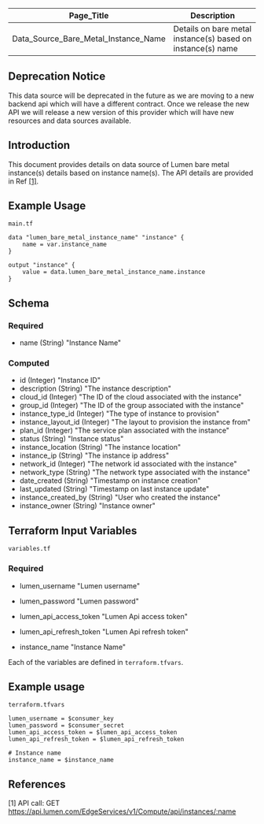 | Page_Title                           | Description                                                 |
|--------------------------------------|-------------------------------------------------------------|
| Data_Source_Bare_Metal_Instance_Name | Details on bare metal instance(s) based on instance(s) name |

## Deprecation Notice
This data source will be deprecated in the future as we are moving to a new backend api which will have a different contract.
Once we release the new API we will release a new version of this provider which will have new resources and data sources available.

## Introduction
This document provides details on data source of Lumen bare metal instance(s) details based on instance name(s). The API details are provided in Ref [[1]](#1).

## Example Usage
`main.tf`
```hcl
data "lumen_bare_metal_instance_name" "instance" {
    name = var.instance_name
}

output "instance" {
    value = data.lumen_bare_metal_instance_name.instance
}
```

## Schema

### Required
- name (String) "Instance Name"

### Computed
- id (Integer) "Instance ID"
- description (String) "The instance description"
- cloud_id (Integer) "The ID of the cloud associated with the instance"
- group_id (Integer) "The ID of the group associated with the instance"
- instance_type_id (Integer) "The type of instance to provision"
- instance_layout_id (Integer) "The layout to provision the instance from"
- plan_id (Integer) "The service plan associated with the instance"
- status (String) "Instance status"
- instance_location (String) "The instance location"
- instance_ip (String) "The instance ip address"
- network_id (Integer) "The network id associated with the instance"
- network_type (String) "The network type associated with the instance"
- date_created (String) "Timestamp on instance creation"
- last_updated (String) "Timestamp on last instance update"
- instance_created_by (String) "User who created the instance"
- instance_owner (String) "Instance owner"

## Terraform Input Variables
`variables.tf`
### Required
- lumen_username "Lumen username"
- lumen_password "Lumen password"
- lumen_api_access_token "Lumen Api access token"
- lumen_api_refresh_token "Lumen Api refresh token"

- instance_name "Instance Name"

Each of the variables are defined in `terraform.tfvars`.

## Example usage
`terraform.tfvars`
```hcl
lumen_username = $consumer_key
lumen_password = $consumer_secret
lumen_api_access_token = $lumen_api_access_token
lumen_api_refresh_token = $lumen_api_refresh_token

# Instance name
instance_name = $instance_name
```

## References
<a id="1">[1]</a> API call: GET https://api.lumen.com/EdgeServices/v1/Compute/api/instances/:name
